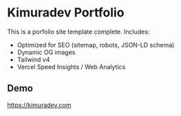 # Kimuradev Portfolio

This is a porfolio site template complete. Includes:

- Optimized for SEO (sitemap, robots, JSON-LD schema)
- Dynamic OG images
- Tailwind v4
- Vercel Speed Insights / Web Analytics

## Demo

https://kimuradev.com

